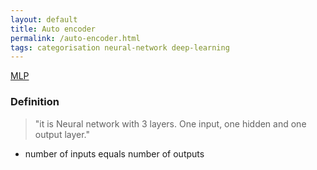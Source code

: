 ```yaml
---
layout: default
title: Auto encoder
permalink: /auto-encoder.html
tags: categorisation neural-network deep-learning
---
```


[MLP]({{site.url}}{{site.prod}}/multi-layer-perceptron.html)

### Definition

> "it is Neural network with 3 layers. One input, one hidden and one output layer."

- number of inputs equals number of outputs

